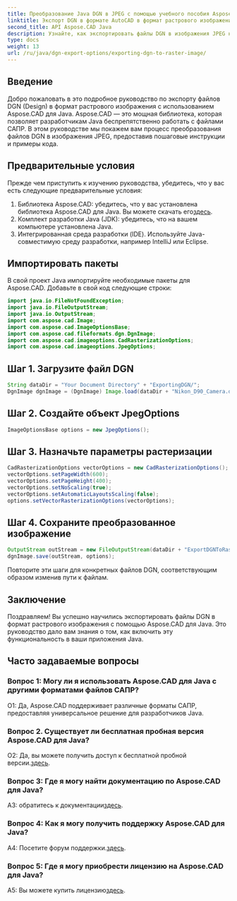 ```yaml
---
title: Преобразование Java DGN в JPEG с помощью учебного пособия Aspose.CAD
linktitle: Экспорт DGN в формате AutoCAD в формат растрового изображения
second_title: API Aspose.CAD Java
description: Узнайте, как экспортировать файлы DGN в изображения JPEG на Java с помощью Aspose.CAD. Это пошаговое руководство проведет вас через этот процесс без особых усилий.
type: docs
weight: 13
url: /ru/java/dgn-export-options/exporting-dgn-to-raster-image/
---
```

## Введение

Добро пожаловать в это подробное руководство по экспорту файлов DGN (Design) в формат растрового изображения с использованием Aspose.CAD для Java. Aspose.CAD — это мощная библиотека, которая позволяет разработчикам Java беспрепятственно работать с файлами САПР. В этом руководстве мы покажем вам процесс преобразования файлов DGN в изображения JPEG, предоставив пошаговые инструкции и примеры кода.

## Предварительные условия

Прежде чем приступить к изучению руководства, убедитесь, что у вас есть следующие предварительные условия:
1.  Библиотека Aspose.CAD: убедитесь, что у вас установлена библиотека Aspose.CAD для Java. Вы можете скачать его[здесь](https://releases.aspose.com/cad/java/).
2. Комплект разработки Java (JDK): убедитесь, что на вашем компьютере установлена Java.
3. Интегрированная среда разработки (IDE). Используйте Java-совместимую среду разработки, например IntelliJ или Eclipse.

## Импортировать пакеты

В свой проект Java импортируйте необходимые пакеты для Aspose.CAD. Добавьте в свой код следующие строки:

```java
import java.io.FileNotFoundException;
import java.io.FileOutputStream;
import java.io.OutputStream;
import com.aspose.cad.Image;
import com.aspose.cad.ImageOptionsBase;
import com.aspose.cad.fileformats.dgn.DgnImage;
import com.aspose.cad.imageoptions.CadRasterizationOptions;
import com.aspose.cad.imageoptions.JpegOptions;
```

## Шаг 1. Загрузите файл DGN

```java
String dataDir = "Your Document Directory" + "ExportingDGN/";
DgnImage dgnImage = (DgnImage) Image.load(dataDir + "Nikon_D90_Camera.dgn");
```

## Шаг 2. Создайте объект JpegOptions

```java
ImageOptionsBase options = new JpegOptions();
```

## Шаг 3. Назначьте параметры растеризации

```java
CadRasterizationOptions vectorOptions = new CadRasterizationOptions();
vectorOptions.setPageWidth(600);
vectorOptions.setPageHeight(400);
vectorOptions.setNoScaling(true);
vectorOptions.setAutomaticLayoutsScaling(false);
options.setVectorRasterizationOptions(vectorOptions);
```

## Шаг 4. Сохраните преобразованное изображение

```java
OutputStream outStream = new FileOutputStream(dataDir + "ExportDGNToRasterImage_Out.jpg");
dgnImage.save(outStream, options);
```

Повторите эти шаги для конкретных файлов DGN, соответствующим образом изменив пути к файлам.

## Заключение

Поздравляем! Вы успешно научились экспортировать файлы DGN в формат растрового изображения с помощью Aspose.CAD для Java. Это руководство дало вам знания о том, как включить эту функциональность в ваши приложения Java.

## Часто задаваемые вопросы

### Вопрос 1: Могу ли я использовать Aspose.CAD для Java с другими форматами файлов САПР?

О1: Да, Aspose.CAD поддерживает различные форматы САПР, предоставляя универсальное решение для разработчиков Java.

### Вопрос 2. Существует ли бесплатная пробная версия Aspose.CAD для Java?

 О2: Да, вы можете получить доступ к бесплатной пробной версии.[здесь](https://releases.aspose.com/).

### Вопрос 3: Где я могу найти документацию по Aspose.CAD для Java?

 A3: обратитесь к документации[здесь](https://reference.aspose.com/cad/java/).

### Вопрос 4: Как я могу получить поддержку Aspose.CAD для Java?

 A4: Посетите форум поддержки.[здесь](https://forum.aspose.com/c/cad/19).

### Вопрос 5: Где я могу приобрести лицензию на Aspose.CAD для Java?

 A5: Вы можете купить лицензию[здесь](https://purchase.aspose.com/buy).